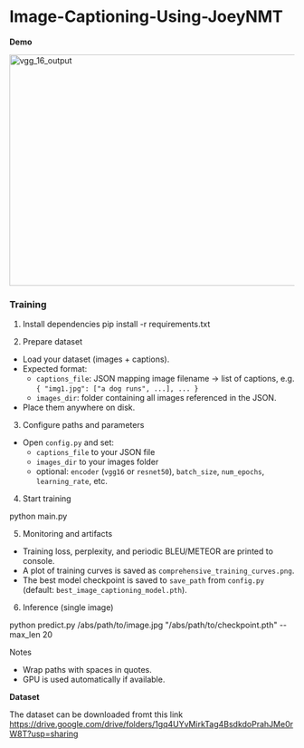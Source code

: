 # Image-Captioning-Using-JoeyNMT





**Demo**





<img width="552" height="408" alt="vgg_16_output" src="https://github.com/user-attachments/assets/b2a5bc36-6afb-485d-9ad5-fab850e8f429" />







### Training

1) Install dependencies
pip install -r requirements.txt


2) Prepare dataset
- Load your dataset (images + captions).
- Expected format:
  - `captions_file`: JSON mapping image filename → list of captions, e.g. `{ "img1.jpg": ["a dog runs", ...], ... }`
  - `images_dir`: folder containing all images referenced in the JSON.
- Place them anywhere on disk.

3) Configure paths and parameters
- Open `config.py` and set:
  - `captions_file` to your JSON file
  - `images_dir` to your images folder
  - optional: `encoder` (`vgg16` or `resnet50`), `batch_size`, `num_epochs`, `learning_rate`, etc.

4) Start training

python main.py


5) Monitoring and artifacts
- Training loss, perplexity, and periodic BLEU/METEOR are printed to console.
- A plot of training curves is saved as `comprehensive_training_curves.png`.
- The best model checkpoint is saved to `save_path` from `config.py` (default: `best_image_captioning_model.pth`).

6) Inference (single image)

python predict.py /abs/path/to/image.jpg "/abs/path/to/checkpoint.pth" --max_len 20


Notes
- Wrap paths with spaces in quotes.
- GPU is used automatically if available.

**Dataset**

The dataset can be downloaded fromt this link https://drive.google.com/drive/folders/1gq4UYvMirkTag4BsdkdoPrahJMe0rW8T?usp=sharing
